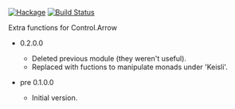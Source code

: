 [![Hackage](https://img.shields.io/hackage/v/arrow-extras.svg)](https://hackage.haskell.org/package/arrow-extras)
[![Build Status](https://secure.travis-ci.org/louispan/arrow-extras.png?branch=master)](http://travis-ci.org/louispan/arrow-extras)

Extra functions for Control.Arrow

* 0.2.0.0
  - Deleted previous module (they weren't useful).
  - Replaced with fuctions to manipulate monads under 'Keisli'.

* pre 0.1.0.0
  - Initial version.
